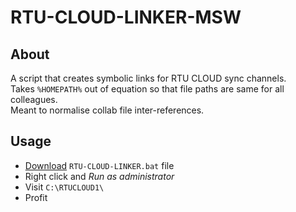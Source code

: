 # RTU-CLOUD-LINKER-MSW

## About

A script that creates symbolic links for RTU CLOUD sync channels.  
Takes `%HOMEPATH%` out of equation so that file paths are same for all colleagues.  
Meant to normalise collab file inter-references.

## Usage

* [Download](https://raw.githubusercontent.com/IPDU/RTU-CLOUD-LINKER-MSW/main/RTU-CLOUD-LINKER.bat) `RTU-CLOUD-LINKER.bat` file
* Right click and *Run as administrator*
* Visit `C:\RTUCLOUD1\`
* Profit
